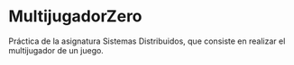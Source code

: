# MultijugadorZero
Práctica de la asignatura Sistemas Distribuidos, que consiste en realizar el multijugador de un juego.
